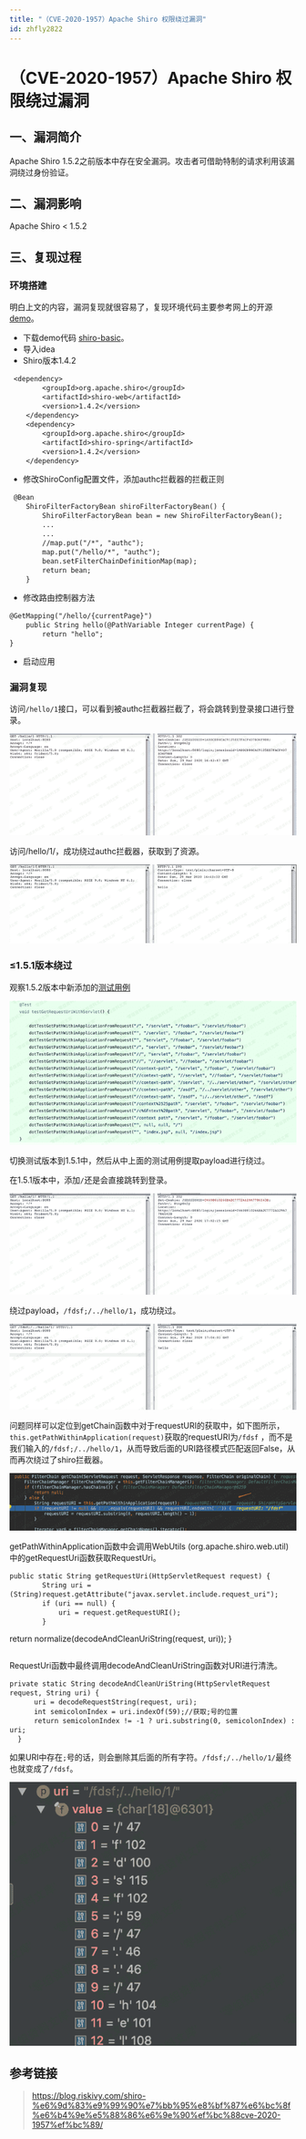```yaml
---
title: "（CVE-2020-1957）Apache Shiro 权限绕过漏洞"
id: zhfly2822
---
```


# （CVE-2020-1957）Apache Shiro 权限绕过漏洞

## 一、漏洞简介

Apache Shiro 1.5.2之前版本中存在安全漏洞。攻击者可借助特制的请求利用该漏洞绕过身份验证。

## 二、漏洞影响

Apache Shiro < 1.5.2

## 三、复现过程

### 环境搭建

明白上文的内容，漏洞复现就很容易了，复现环境代码主要参考网上的开源[demo](https://github.com/lenve/javaboy-code-samples/tree/master/shiro/shiro-basic)。

*   下载demo代码 [shiro-basic](https://github.com/lenve/javaboy-code-samples/tree/master/shiro/shiro-basic)。
*   导入idea
*   Shiro版本1.4.2

```
 <dependency>
        <groupId>org.apache.shiro</groupId>
        <artifactId>shiro-web</artifactId>
        <version>1.4.2</version>
    </dependency>
    <dependency>
        <groupId>org.apache.shiro</groupId>
        <artifactId>shiro-spring</artifactId>
        <version>1.4.2</version>
    </dependency> 
```

*   修改ShiroConfig配置文件，添加authc拦截器的拦截正则

```
 @Bean
    ShiroFilterFactoryBean shiroFilterFactoryBean() {
        ShiroFilterFactoryBean bean = new ShiroFilterFactoryBean();
        ...
        ...
        //map.put("/*", "authc");
        map.put("/hello/*", "authc"); 
        bean.setFilterChainDefinitionMap(map);
        return bean;
    } 
```

*   修改路由控制器方法

```
@GetMapping("/hello/{currentPage}")
    public String hello(@PathVariable Integer currentPage) {
        return "hello";
} 
```

*   启动应用

### 漏洞复现

访问`/hello/1`接口，可以看到被authc拦截器拦截了，将会跳转到登录接口进行登录。

![image](../img/2617a5894ea2dc959b32be6ea31af0e8.png)

访问/hello/1/，成功绕过authc拦截器，获取到了资源。

![image](../img/496099b558a0ccf28f7a89d73f2ced52.png)

### ≤1.5.1版本绕过

观察1.5.2版本中新添加的[测试用例](https://github.com/apache/shiro/commit/3708d7907016bf2fa12691dff6ff0def1249b8ce)

![image](../img/b327e396e8cb8472bb3b49dd30206db1.png)

切换测试版本到1.5.1中，然后从中上面的测试用例提取payload进行绕过。

在1.5.1版本中，添加`/`还是会直接跳转到登录。

![image](../img/b9eea619555bf8697de05bec490b2fbe.png)

绕过payload，`/fdsf;/../hello/1`，成功绕过。

![image](../img/b8a6280671522b6a2e4f13c76423f5ee.png)

问题同样可以定位到getChain函数中对于requestURI的获取中，如下图所示，`this.getPathWithinApplication(request)`获取的requestURI为`/fdsf` ，而不是我们输入的`/fdsf;/../hello/1`，从而导致后面的URI路径模式匹配返回False，从而再次绕过了shiro拦截器。

![image](../img/cb749e8a157335ab013f3c7ba3fbfae3.png)

getPathWithinApplication函数中会调用WebUtils (org.apache.shiro.web.util)中的getRequestUri函数获取RequestUri。

```
public static String getRequestUri(HttpServletRequest request) {
        String uri = (String)request.getAttribute("javax.servlet.include.request_uri");
        if (uri == null) {
            uri = request.getRequestURI();
        }

```
 return normalize(decodeAndCleanUriString(request, uri));
} 
``` 
```

RequestUri函数中最终调用decodeAndCleanUriString函数对URI进行清洗。

```
private static String decodeAndCleanUriString(HttpServletRequest request, String uri) {
      uri = decodeRequestString(request, uri);
      int semicolonIndex = uri.indexOf(59);//获取;号的位置
      return semicolonIndex != -1 ? uri.substring(0, semicolonIndex) : uri;
  } 
```

如果URI中存在`;`号的话，则会删除其后面的所有字符。`/fdsf;/../hello/1/`最终也就变成了`/fdsf`。

![image](../img/ad54ee09f8649991639eaef67a61e41f.png)

## 参考链接

> https://blog.riskivy.com/shiro-%e6%9d%83%e9%99%90%e7%bb%95%e8%bf%87%e6%bc%8f%e6%b4%9e%e5%88%86%e6%9e%90%ef%bc%88cve-2020-1957%ef%bc%89/